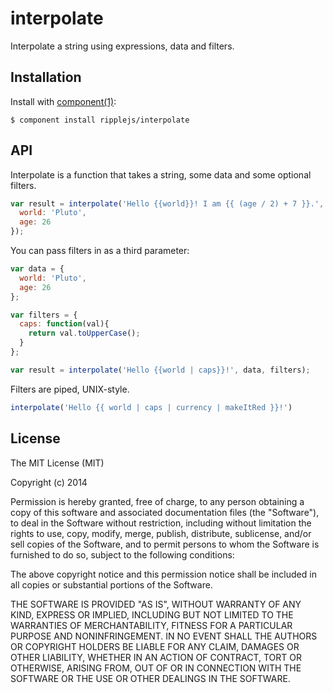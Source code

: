 # interpolate

  Interpolate a string using expressions, data and filters.

## Installation

  Install with [component(1)](http://component.io):

    $ component install ripplejs/interpolate

## API

Interpolate is a function that takes a string, some data and some optional
filters.

```js
var result = interpolate('Hello {{world}}! I am {{ (age / 2) + 7 }}.', {
  world: 'Pluto',
  age: 26
});
```

You can pass filters in as a third parameter:

```js
var data = {
  world: 'Pluto',
  age: 26
};

var filters = {
  caps: function(val){
    return val.toUpperCase();
  }
};

var result = interpolate('Hello {{world | caps}}!', data, filters);
```

Filters are piped, UNIX-style.

```js
interpolate('Hello {{ world | caps | currency | makeItRed }}!')
```

## License

  The MIT License (MIT)

  Copyright (c) 2014 <copyright holders>

  Permission is hereby granted, free of charge, to any person obtaining a copy
  of this software and associated documentation files (the "Software"), to deal
  in the Software without restriction, including without limitation the rights
  to use, copy, modify, merge, publish, distribute, sublicense, and/or sell
  copies of the Software, and to permit persons to whom the Software is
  furnished to do so, subject to the following conditions:

  The above copyright notice and this permission notice shall be included in
  all copies or substantial portions of the Software.

  THE SOFTWARE IS PROVIDED "AS IS", WITHOUT WARRANTY OF ANY KIND, EXPRESS OR
  IMPLIED, INCLUDING BUT NOT LIMITED TO THE WARRANTIES OF MERCHANTABILITY,
  FITNESS FOR A PARTICULAR PURPOSE AND NONINFRINGEMENT. IN NO EVENT SHALL THE
  AUTHORS OR COPYRIGHT HOLDERS BE LIABLE FOR ANY CLAIM, DAMAGES OR OTHER
  LIABILITY, WHETHER IN AN ACTION OF CONTRACT, TORT OR OTHERWISE, ARISING FROM,
  OUT OF OR IN CONNECTION WITH THE SOFTWARE OR THE USE OR OTHER DEALINGS IN
  THE SOFTWARE.
